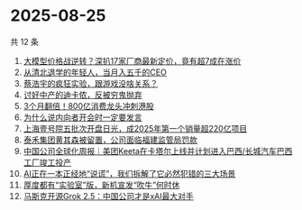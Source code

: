 # 2025-08-25

共 12 条

<!-- BEGIN 36KR -->
<!-- 最后更新时间 2025-08-25 07:23:27 +0800 -->
1. [大模型价格战逆转？深扒17家厂商最新定价，竟有超7成在涨价](https://36kr.com/p/3435332170124929)
1. [从清北退学的年轻人，当月入五千的CEO](https://36kr.com/p/3428037218242178)
1. [蔡浩宇的疯狂实验，跟游戏没啥关系？](https://36kr.com/p/3434942221913728)
1. [讨好中产的迪卡侬，反被穷鬼抛弃](https://36kr.com/p/3435227459243653)
1. [3个月翻倍！800亿消费龙头冲刺港股](https://36kr.com/p/3435254468529536)
1. [为什么说内向者开会时一定要发言](https://36kr.com/p/3408511379623301)
1. [上海壹号院五批次开盘日光，成2025年第一个销量超220亿项目](https://36kr.com/p/3436137759035010)
1. [泰禾集团黄其森被留置，公司面临福建监管局罚款](https://36kr.com/p/3435314397908617)
1. [中国公司全球化周报｜美团Keeta在卡塔尔上线并计划进入巴西/长城汽车巴西工厂竣工投产](https://36kr.com/p/3436747195600516)
1. [AI正在一本正经地“说谎”，我们拆解了它必然犯错的三大场景](https://36kr.com/p/3409918960750208)
1. [厚度都有“实验室”版，新机宣发“吹牛”何时休](https://36kr.com/p/3435242932080264)
1. [马斯克开源Grok 2.5：中国公司才是xAI最大对手](https://36kr.com/p/3436156842970759)
<!-- END 36KR -->